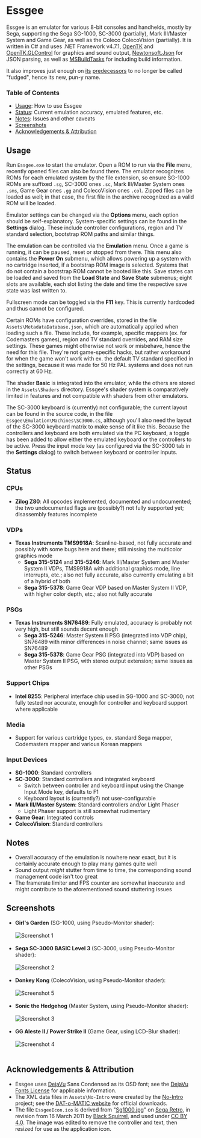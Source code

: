 # Essgee
Essgee is an emulator for various 8-bit consoles and handhelds, mostly by Sega, supporting the Sega SG-1000, SC-3000 (partially), Mark III/Master System and Game Gear, as well as the Coleco ColecoVision (partially). It is written in C# and uses .NET Framework v4.7.1, [OpenTK](https://www.nuget.org/packages/OpenTK) and [OpenTK.GLControl](https://www.nuget.org/packages/OpenTK.GLControl) for graphics and sound output, [Newtonsoft.Json](https://www.nuget.org/packages/Newtonsoft.Json) for JSON parsing, as well as [MSBuildTasks](https://www.nuget.org/packages/MSBuildTasks) for including build information.

It also improves just enough on [its](https://github.com/xdanieldzd/MasterFudge) [predecessors](https://github.com/xdanieldzd/MasterFudgeMk2) to no longer be called "fudged", hence its new, pun-y name.

### Table of Contents ###
* [Usage](#usage): How to use Essgee
* [Status](#status): Current emulation accuracy, emulated features, etc.
* [Notes](#notes): Issues and other caveats
* [Screenshots](#screenshots)
* [Acknowledgements & Attribution](#acknowledgements--attribution)

## Usage
Run `Essgee.exe` to start the emulator. Open a ROM to run via the __File__ menu, recently opened files can also be found there. The emulator recognizes ROMs for each emulated system by the file extension, so ensure SG-1000 ROMs are suffixed `.sg`, SC-3000 ones `.sc`, Mark III/Master System ones `.sms`, Game Gear ones `.gg` and ColecoVision ones `.col`. Zipped files can be loaded as well; in that case, the first file in the archive recognized as a valid ROM will be loaded.

Emulator settings can be changed via the __Options__ menu, each option should be self-explanatory. System-specific settings can be found in the __Settings__ dialog. These include controller configurations, region and TV standard selection, bootstrap ROM paths and similar things.

The emulation can be controlled via the __Emulation__ menu. Once a game is running, it can be paused, reset or stopped from there. This menu also contains the __Power On__ submenu, which allows powering up a system with no cartridge inserted, if a bootstrap ROM image is selected. Systems that do not contain a bootstrap ROM cannot be booted like this. Save states can be loaded and saved from the __Load State__ and __Save State__ submenus; eight slots are available, each slot listing the date and time the respective save state was last written to.

Fullscreen mode can be toggled via the __F11__ key. This is currently hardcoded and thus cannot be configured.

Certain ROMs have configuration overrides, stored in the file `Assets\MetadataDatabase.json`, which are automatically applied when loading such a file. These include, for example, specific mappers (ex. for Codemasters games), region and TV standard overrides, and RAM size settings. These games might otherwise not work or misbehave, hence the need for this file. They're not game-specific hacks, but rather workaround for when the game won't work with ex. the default TV standard specified in the settings, because it was made for 50 Hz PAL systems and does not run correctly at 60 Hz.

The shader __Basic__ is integrated into the emulator, while the others are stored in the `Assets\Shaders` directory. Essgee's shader system is comparatively limited in features and not compatible with shaders from other emulators.

The SC-3000 keyboard is (currently) not configurable; the current layout can be found in the source code, in the file `Essgee\Emulation\Machines\SC3000.cs`, although you'll also need the layout of the SC-3000 keyboard matrix to make sense of it like this. Because the controllers and keyboard are both emulated via the PC keyboard, a toggle has been added to allow either the emulated keyboard or the controllers to be active. Press the input mode key (as configured via the SC-3000 tab in the __Settings__ dialog) to switch between keyboard or controller inputs.

## Status

### CPUs
* __Zilog Z80__: All opcodes implemented, documented and undocumented; the two undocumented flags are (possibly?) not fully supported yet; disassembly features incomplete

### VDPs
* __Texas Instruments TMS9918A__: Scanline-based, not fully accurate and possibly with some bugs here and there; still missing the multicolor graphics mode
  * __Sega 315-5124__ and __315-5246__: Mark III/Master System and Master System II VDPs, TMS9918A with additional graphics mode, line interrupts, etc.; also not fully accurate, also currently emulating a bit of a hybrid of both
  * __Sega 315-5378__: Game Gear VDP based on Master System II VDP, with higher color depth, etc.; also not fully accurate

### PSGs
* __Texas Instruments SN76489__: Fully emulated, accuracy is probably not very high, but still sounds decent enough
  * __Sega 315-5246__: Master System II PSG (integrated into VDP chip), SN76489 with minor differences in noise channel; same issues as SN76489
  * __Sega 315-5378__: Game Gear PSG (integrated into VDP) based on Master System II PSG, with stereo output extension; same issues as other PSGs

### Support Chips
* __Intel 8255__: Peripheral interface chip used in SG-1000 and SC-3000; not fully tested nor accurate, enough for controller and keyboard support where applicable

### Media
* Support for various cartridge types, ex. standard Sega mapper, Codemasters mapper and various Korean mappers

### Input Devices
* __SG-1000__: Standard controllers
* __SC-3000__: Standard controllers and integrated keyboard
  * Switch between controller and keyboard input using the Change Input Mode key, defaults to F1
  * Keyboard layout is (currently?) not user-configurable
* __Mark III/Master System__: Standard controllers and/or Light Phaser
  * Light Phaser support is still somewhat rudimentary
* __Game Gear__: Integrated controls
* __ColecoVision__: Standard controllers

## Notes
* Overall accuracy of the emulation is nowhere near exact, but it is certainly accurate enough to play many games quite well
* Sound output _might_ stutter from time to time, the corresponding sound management code isn't too great
* The framerate limiter and FPS counter are somewhat inaccurate and might contribute to the aforementioned sound stuttering issues

## Screenshots
* __Girl's Garden__ (SG-1000, using Pseudo-Monitor shader):<br><br>
 ![Screenshot 1](https://raw.githubusercontent.com/xdanieldzd/Essgee/master/Screenshots/SG1000-Garden.png)<br><br>
* __Sega SC-3000 BASIC Level 3__ (SC-3000, using Pseudo-Monitor shader):<br><br>
 ![Screenshot 2](https://raw.githubusercontent.com/xdanieldzd/Essgee/master/Screenshots/SC3000-BasicLv3.png)<br><br>
* __Donkey Kong__ (ColecoVision, using Pseudo-Monitor shader):<br><br>
 ![Screenshot 5](https://raw.githubusercontent.com/xdanieldzd/Essgee/master/Screenshots/CV-Donkey.png)<br><br>
* __Sonic the Hedgehog__ (Master System, using Pseudo-Monitor shader):<br><br>
 ![Screenshot 3](https://raw.githubusercontent.com/xdanieldzd/Essgee/master/Screenshots/SMS-Sonic1.png)<br><br>
* __GG Aleste II / Power Strike II__ (Game Gear, using LCD-Blur shader):<br><br>
 ![Screenshot 4](https://raw.githubusercontent.com/xdanieldzd/Essgee/master/Screenshots/GG-AlesteII.png)<br><br>

## Acknowledgements & Attribution
* Essgee uses [DejaVu](https://dejavu-fonts.github.io) Sans Condensed as its OSD font; see the [DejaVu Fonts License](https://dejavu-fonts.github.io/License.html) for applicable information.
* The XML data files in `Assets\No-Intro` were created by the [No-Intro](http://www.no-intro.org) project; see the [DAT-o-MATIC website](https://datomatic.no-intro.org) for official downloads.
* The file `EssgeeIcon.ico` is derived from "[Sg1000.jpg](https://segaretro.org/File:Sg1000.jpg)" on [Sega Retro](https://segaretro.org), in revision from 16 March 2011 by [Black Squirrel](https://segaretro.org/User:Black_Squirrel), and used under [CC BY 4.0](https://creativecommons.org/licenses/by/4.0/). The image was edited to remove the controller and text, then resized for use as the application icon.
